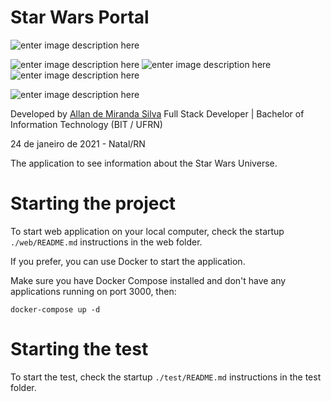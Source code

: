 # Star Wars Portal

![enter image description here](https://img.shields.io/badge/version-v1.0.0-blue) 

![enter image description here](https://img.shields.io/badge/build-passing-brightgreen) ![enter image description here](https://img.shields.io/badge/docs-100%25-brightgreen) ![enter image description here](https://img.shields.io/badge/license-Apache2.0-brightgreen) 

![enter image description here](https://img.shields.io/badge/react-v17.0.1-green)

Developed by [Allan de Miranda Silva](https://www.linkedin.com/in/allandemiranda/) Full Stack Developer | Bachelor of Information Technology (BIT / UFRN)

24 de janeiro de 2021 - Natal/RN

The application to see information about the Star Wars Universe.

# Starting the project

To start web application on your local computer, check the startup ``./web/README.md`` instructions in the web folder.

If you prefer, you can use Docker to start the application.

Make sure you have Docker Compose installed and don't have any applications running on port 3000, then:

```
docker-compose up -d
```

# Starting the test

To start the test, check the startup ``./test/README.md`` instructions in the test folder.
